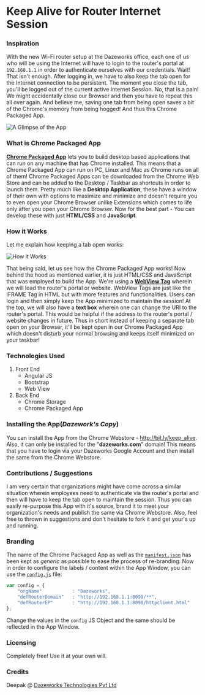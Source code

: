 # Keep Alive for Router Internet Session


### Inspiration
With the new Wi-Fi router setup at the Dazeworks office, each one of us who will be using the Internet will have to login to the router's portal at `192.168.1.1` in order to authenticate ourselves with our credentials. Wait! That isn't enough. After logging in, we have to also keep the tab open for the Internet connection to be persistent. The moment you close the tab, you'll be logged out of the current active Internet Session. No, that is a pain! We might accidentally close our Browser and then you have to repeat this all over again. And believe me, saving one tab from being open saves a bit of the Chrome's memory from being hogged! And thus this Chrome Packaged App.

![A Glimpse of the App](https://cloud.githubusercontent.com/assets/3683725/12606468/bcc68ab6-c4f3-11e5-9e9d-520c0e3c6470.png)

### What is Chrome Packaged App
[**Chrome Packaged App**](https://developer.chrome.com/extensions/apps) lets you to build desktop based applications that can run on any machine that has Chrome installed. This means that a Chrome Packaged App can run on PC, Linux and Mac as Chrome runs on all of them! Chrome Packaged Apps can be downloaded from the Chrome Web Store and can be added to the Desktop / Taskbar as shortcuts in order to launch them. Pretty much like a **Desktop Application**, these have a window of their own with options to maximize and minimize and doesn't require you to even open your Chrome Browser unlike Extensions which comes to life only after you open your Chrome Browser. Now for the best part - You can develop these with just **HTML/CSS** and **JavaScript**.

### How it Works
Let me explain how keeping a tab open works:

![How it Works](https://cloud.githubusercontent.com/assets/3683725/12574803/414a0276-c42d-11e5-916f-14592d3971a7.png)

That being said, let us see how the Chrome Packaged App works! Now behind the hood as mentioned earlier, it is just HTML/CSS and JavaScript that was employed to build the App. We're using a [**WebView Tag**](https://developer.chrome.com/apps/tags/webview) wherein we will load the router's portal or website. WebView Tags are just like the IFRAME Tag in HTML but with more features and functionalities. Users can login and then simply keep the App minimized to maintain the session! At the top, we will also have a **text box** wherein one can change the URI to the router's portal. This would be helpful if the address to the router's portal / website changes in future. Thus in short instead of keeping a separate tab open on your Browser, it'll be kept open in our Chrome Packaged App which doesn't disturb your normal browsing and keeps itself minimized on your taskbar!

### Technologies Used
1.  Front End
    * Angular JS
    * Bootstrap
    * Web View
2.  Back End
    * Chrome Storage
    * Chrome Packaged App
    
### Installing the App(*Dazework's Copy*)
You can install the App from the Chrome Webstore - http://bit.ly/keep_alive. Also, it can only be installed for the "**dazeworks.com**" domain! This means that you have to login via your Dazeworks Google Account and then install the same from the Chrome Webstore.

### Contributions / Suggestions
I am very certain that organizations might have come across a similar situation wherein employees need to authenticate via the router's portal and then will have to keep the tab open to maintain the session. Thus you can easily re-purpose this App with it's source, brand it to meet your organization's needs and publish the same via Chrome Webstore. Also, feel free to thrown in suggestions and don't hesitate to fork it and get your's up and running.

### Branding
The name of the Chrome Packaged App as well as the [`manifest.json`](https://github.com/Deepak-K-Anand/Keep-Alive-for-Router-Internet-Session/blob/master/manifest.json) has been kept as *generic* as possible to ease the process of re-branding. Now in order to configure the labels / content within the App Window, you can use the [`config.js`](https://github.com/Deepak-K-Anand/Keep-Alive-for-Router-Internet-Session/blob/master/js/config.js) file:

```javascript
var config = {
    "orgName"           : "Dazeworks",
    "defRouterDomain"   : "http://192.168.1.1:8090/**",
    "defRouterEP"       : "http://192.168.1.1:8090/httpclient.html"
};
```

Change the values in the `config` JS Object and the same should be reflected in the App Window.

### Licensing
Completely free! Use it at your own will.

### Credits
Deepak @ [Dazeworks Technologies Pvt Ltd](http://dazeworks.com/)
